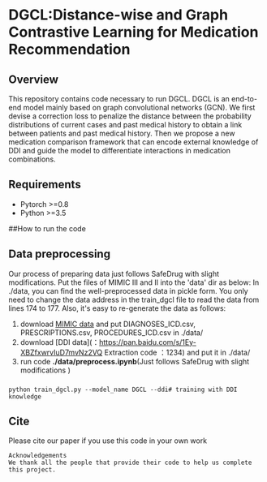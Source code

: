 # DGCL:Distance-wise and Graph Contrastive Learning for  Medication Recommendation


## Overview
This repository contains code necessary to run DGCL. DGCL is an end-to-end model mainly based on graph convolutional networks (GCN). We first devise a
correction loss to penalize the distance between the probability distributions of current cases and past medical history to obtain a link
between patients and past medical history. Then we propose a new medication comparison framework that can encode external
knowledge of DDI and guide the model to differentiate interactions in medication combinations.


## Requirements
- Pytorch >=0.8
- Python >=3.5

##How to run the code
## Data preprocessing
Our process of preparing data just follows SafeDrug with slight modifications. Put the files of MIMIC III and II into the 'data' dir as below:
In ./data, you can find the well-preprocessed data in pickle form. You only need to change the data address in the train_dgcl file to read the data from lines 174 to 177.
Also, it's easy to re-generate the data as follows:
1.  download [MIMIC data](https://mimic.physionet.org/gettingstarted/dbsetup/) and put DIAGNOSES_ICD.csv, PRESCRIPTIONS.csv, PROCEDURES_ICD.csv in ./data/
2.  download [DDI data](：https://pan.baidu.com/s/1Ey-XBZfxwrvIuD7mvNz2VQ  Extraction code ：1234) and put it in ./data/
3.  run code **./data/preprocess.ipynb**(Just follows SafeDrug with slight modifications )

 
 
 ###
 ```
 python train_dgcl.py --model_name DGCL --ddi# training with DDI knowledge

 ```
 
## Cite 

Please cite our paper if you use this code in your own work

```
Acknowledgements
We thank all the people that provide their code to help us complete this project.
